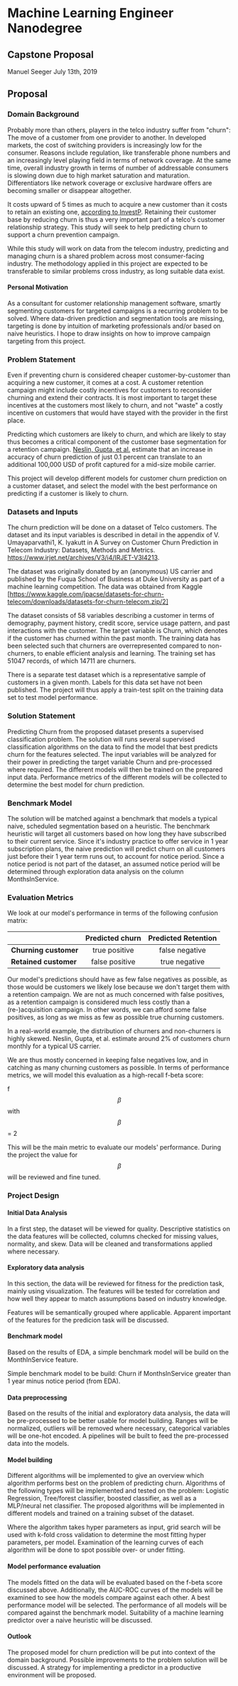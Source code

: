 # Machine Learning Engineer Nanodegree
## Capstone Proposal
Manuel Seeger
July 13th, 2019

## Proposal

### Domain Background

Probably more than others, players in the telco industry suffer from "churn": The move of a customer from one provider to another. In developed markets, the cost of switching providers is increasingly low for the consumer. Reasons include regulation, like transferable phone numbers and an increasingly level playing field in terms of network coverage.
At the same time, overall industry growth in terms of number of addressable consumers is slowing down due to high market saturation and maturation. Differentiators like network coverage or exclusive hardware offers are becoming smaller or disappear altogether. 

It costs upward of 5 times as much to acquire a new customer than it costs to retain an existing one, [according to InvestP](https://www.invespcro.com/blog/customer-acquisition-retention/). Retaining their customer base by reducing churn is thus a very important part of a telco's customer relationship strategy. This study will seek to help predicting churn to support a churn prevention campaign.

While this study will work on data from the telecom industry, predicting and managing churn is a shared problem across most consumer-facing industry. The methodology applied in this project are expected to be transferable to similar problems cross industry, as long suitable data exist. 

#### Personal Motivation
As a consultant for customer relationship management software, smartly segmenting customers for targeted campaigns is a recurring problem to be solved. Where data-driven prediction and segmentation tools are missing, targeting is done by intuition of marketing professionals and/or based on naive heuristics. I hope to draw insights on how to improve campaign targeting from this project. 

### Problem Statement

Even if preventing churn is considered cheaper customer-by-customer than acquiring a new customer, it comes at a cost. A customer retention campaign might include costly incentives for customers to reconsider churning and extend their contracts. 
It is most important to target these incentives at the customers most likely to churn, and not "waste" a costly incentive on customers that would have stayed with the provider in the first place. 

Predicting which customers are likely to churn, and which are likely to stay thus becomes a critical component of the customer base segmentation for a retention campaign. [Neslin, Gupta, et al.](http://citeseerx.ist.psu.edu/viewdoc/download?doi=10.1.1.489.5495&rep=rep1&type=pdf) estimate that an increase in accuracy of churn prediction of just 0.1 percent can translate to an additional 100,000 USD of profit captured for a mid-size mobile carrier. 

This project will develop different models for customer churn prediction on a customer dataset, and select the model with the best performance on predicting if a customer is likely to churn. 

### Datasets and Inputs

The churn prediction will be done on a dataset of Telco customers. The dataset and its input variables is described in detail in the appendix of V. Umayaparvathi1, K. Iyakutt in A Survey on Customer Churn Prediction in Telecom Industry: Datasets,
Methods and Metrics. 
https://www.irjet.net/archives/V3/i4/IRJET-V3I4213.

The dataset was originally donated by an (anonymous) US carrier and published by the Fuqua School of Business at Duke University as part of a machine learning competition. The data was obtained from Kaggle [https://www.kaggle.com/jpacse/datasets-for-churn-telecom/downloads/datasets-for-churn-telecom.zip/2]

The dataset consists of 58 variables describing a customer in terms of demography, payment history, credit score, service usage pattern, and past interactions with the customer. The target variable is Churn, which denotes if the customer has churned within the past month. The training data has been selected such that churners are overrepresented compared to non-churners, to enable efficient analysis and learning. The training set has 51047 records, of which 14711 are churners.

There is a separate test dataset which is a representative sample of customers in a given month. Labels for this data set have not been published. The project will thus apply a train-test split on the training data set to test model performance. 

### Solution Statement

Predicting Churn from the proposed dataset presents a supervised classification problem. The solution will runs several supervised classification algorithms on the data to find the model that best predicts churn for the features selected. The input variables will be analyzed for their power in predicting the target variable Churn and pre-processed where required. The different models will then be trained on the prepared input data. Performance metrics of the different models will be collected to determine the best model for churn prediction.  

### Benchmark Model

The solution will be matched against a benchmark that models a typical naive, scheduled segmentation based on a heuristic. The benchmark heuristic will target all customers based on how long they have subscribed to their current service. Since it's industry practice to offer service in 1 year subscription plans, the naive prediction will predict churn on all customers just before their 1 year term runs out, to account for notice period. Since a notice period is not part of the dataset, an assumed notice period will be determined through exploration data analysis on the column MonthsInService. 

### Evaluation Metrics

We look at our model's performance in terms of the following confusion matrix: 

| | Predicted churn | Predicted Retention |
| ------------- |:-------------:|:-----:|
| **Churning customer** | true positive | false negative |
| **Retained customer** | false positive | true negative |

Our model's predictions should have as few false negatives as possible, as those would be customers we likely lose because we don't target them with a retention campaign. We are not as much concerned with false positives, as a retention campaign is considered much less costly than a (re-)acquisition campaign. In other words, we can afford some false positives, as long as we miss as few as possible true churning customers. 

In a real-world example, the distribution of churners and non-churners is highly skewed. Neslin, Gupta, et al. estimate around 2% of customers churn monthly for a typical US carrier. 

We are thus mostly concerned in keeping false negatives low, and in catching as many churning customers as possible. In terms of performance metrics, we will model this evaluation as a high-recall f-beta score: 

f $$\beta$$ with $$\beta$$ = 2

This will be the main metric to evaluate our models' performance. During the project the value for $$\beta$$ will be reviewed and fine tuned. 

### Project Design

#### Initial Data Analysis
In a first step, the dataset will be viewed for quality. Descriptive statistics on the data features will be collected, columns checked for missing values, normality, and skew. Data will be cleaned and transformations applied where necessary.

#### Exploratory data analysis
In this section, the data will be reviewed for fitness for the prediction task, mainly using visualization. The features will be tested for correlation and how well they appear to match assumptions based on industry knowledge. 

Features will be semantically grouped where applicable. Apparent important of the features for the predicion task will be discussed.

#### Benchmark model

Based on the results of EDA, a simple benchmark model will be build on the MonthInService feature.

Simple benchmark model to be build: Churn if MonthsInService greater than 1 year minus notice period (from EDA). 

#### Data preprocessing 

Based on the results of the initial and exploratory data analysis, the data will be pre-processed to be better usable for model building. Ranges will be normalized, outliers will be removed where necessary, categorical variables will be one-hot encoded. A pipelines will be built to feed the pre-processed data into the models. 

#### Model building 

Different algorithms will be implemented to give an overview which algorithm performs best on the problem of predicting churn. Algorithms of the following types will be implemented and tested on the problem: Logistic Regression, Tree/forest classifier, boosted classifier, as well as a MLP/neural net classifier. The proposed algorithms will be implemented in different models and trained on a training subset of the dataset. 

Where the algorithm takes hyper parameters as input, grid search will be used with k-fold cross validation to determine the most fitting hyper parameters, per model. Examination of the learning curves of each algorithm will be done to spot possible over- or under fitting. 

#### Model performance evaluation

The models fitted on the data will be evaluated based on the f-beta score discussed above. Additionally, the AUC-ROC curves of the models will be examined to see how the models compare against each other. A best performance model will be selected. The performance of all models will be compared against the benchmark model. Suitability of a machine learning predictor over a naive heuristic will be discussed. 

#### Outlook 

The proposed model for churn prediction will be put into context of the domain background. Possible improvements to the problem solution will be discussed. A strategy for implementing a predictor in a productive environment will be proposed. 